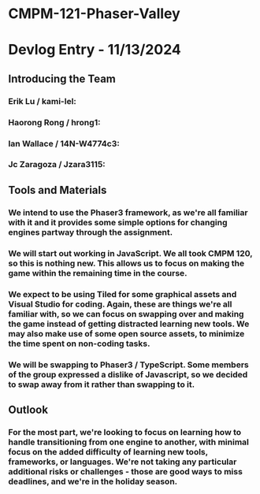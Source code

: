 # CMPM-121-Phaser-Valley
# Devlog Entry - 11/13/2024
## Introducing the Team
### Erik Lu / kami-lel:
### Haorong Rong / hrong1:
### Ian Wallace / 14N-W4774c3:
### Jc Zaragoza / Jzara3115: 

## Tools and Materials
### We intend to use the Phaser3 framework, as we're all familiar with it and it provides some simple options for changing engines partway through the assignment.
### We will start out working in JavaScript.  We all took CMPM 120, so this is nothing new.  This allows us to focus on making the game within the remaining time in the course.
### We expect to be using Tiled for some graphical assets and Visual Studio for coding.  Again, these are things we're all familiar with, so we can focus on swapping over and making the game instead of getting distracted learning new tools.  We may also make use of some open source assets, to minimize the time spent on non-coding tasks.
### We will be swapping to Phaser3 / TypeScript.  Some members of the group expressed a dislike of Javascript, so we decided to swap away from it rather than swapping to it.

## Outlook
### For the most part, we're looking to focus on learning how to handle transitioning from one engine to another, with minimal focus on the added difficulty of learning new tools, frameworks, or languages.  We're not taking any particular additional risks or challenges - those are good ways to miss deadlines, and we're in the holiday season.
